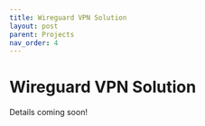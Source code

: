 ```yaml
---
title: Wireguard VPN Solution
layout: post
parent: Projects
nav_order: 4
---
```


# Wireguard VPN Solution

Details coming soon!
